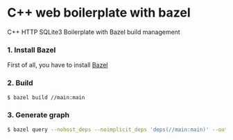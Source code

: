 # C++ web boilerplate with bazel
C++ HTTP SQLite3 Boilerplate with Bazel build management

### 1. Install Bazel
First of all, you have to install [Bazel](https://www.bazel.build/)

### 2. Build
```sh
$ bazel build //main:main
```

### 3. Generate graph
```sh
$ bazel query --nohost_deps --noimplicit_deps 'deps(//main:main)' --output graph > http-server.graph
```

